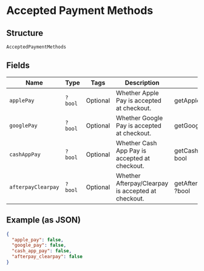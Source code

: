 
# Accepted Payment Methods

## Structure

`AcceptedPaymentMethods`

## Fields

| Name | Type | Tags | Description | Getter | Setter |
|  --- | --- | --- | --- | --- | --- |
| `applePay` | `?bool` | Optional | Whether Apple Pay is accepted at checkout. | getApplePay(): ?bool | setApplePay(?bool applePay): void |
| `googlePay` | `?bool` | Optional | Whether Google Pay is accepted at checkout. | getGooglePay(): ?bool | setGooglePay(?bool googlePay): void |
| `cashAppPay` | `?bool` | Optional | Whether Cash App Pay is accepted at checkout. | getCashAppPay(): ?bool | setCashAppPay(?bool cashAppPay): void |
| `afterpayClearpay` | `?bool` | Optional | Whether Afterpay/Clearpay is accepted at checkout. | getAfterpayClearpay(): ?bool | setAfterpayClearpay(?bool afterpayClearpay): void |

## Example (as JSON)

```json
{
  "apple_pay": false,
  "google_pay": false,
  "cash_app_pay": false,
  "afterpay_clearpay": false
}
```

